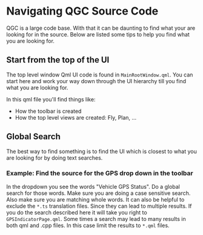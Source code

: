 # Navigating QGC Source Code

QGC is a large code base. With that it can be daunting to find what your are looking for in the source. Below are listed some tips to help you find what you are looking for.

## Start from the top of the UI

The top level window Qml UI code is found in `MainRootWindow.qml`. You can start here and work your way down through the UI hierarchy till you find what you are looking for.

In this qml file you'll find things like:

- How the toolbar is created
- How the top level views are created: Fly, Plan, ...

## Global Search

The best way to find something is to find the UI which is closest to what you are looking for by doing text searches.

### Example: Find the source for the GPS drop down in the toolbar

In the dropdown you see the words "Vehicle GPS Status". Do a global search for those words. Make sure you are doing a case sensitive search. Also make sure you are matching whole words. It can also be helpful to exclude the `*.ts` translation files. Since they can lead to multiple results. If you do the search described here it will take you right to `GPSIndicatorPage.qml`. Some times a search may lead to many results in both qml and .cpp files. In this case limit the results to `*.qml` files.
